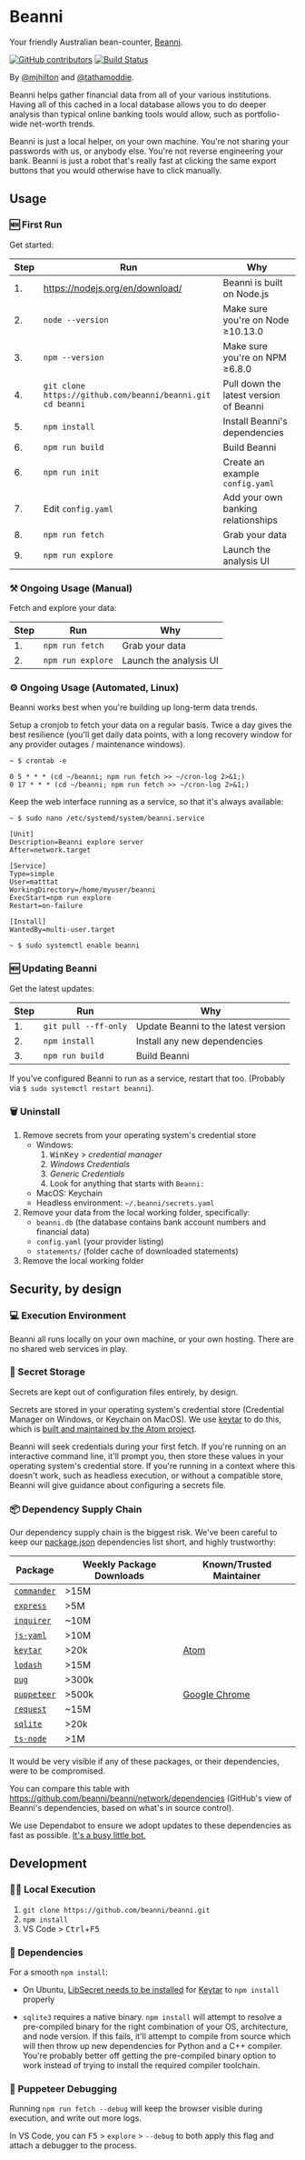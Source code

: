 # Beanni

Your friendly Australian bean-counter, [Beanni](https://www.youtube.com/watch?v=Aey_zIE3K9E).

[![GitHub contributors](https://img.shields.io/github/contributors/beanni/beanni.svg)](https://github.com/beanni/beanni/graphs/contributors)
[![Build Status](https://github.com/beanni/beanni/workflows/Continuous%20Integration/badge.svg?branch=master)](https://github.com/beanni/beanni/actions?query=workflow%3A%22Continuous+Integration%22)

By [@mjhilton](https://github.com/mjhilton) and [@tathamoddie](https://github.com/tathamoddie).

Beanni helps gather financial data from all of your various institutions. Having all of this cached in a local database allows you to do deeper analysis than typical online banking tools would allow, such as portfolio-wide net-worth trends.

Beanni is just a local helper, on your own machine. You're not sharing your passwords with us, or anybody else. You're not reverse engineering your bank. Beanni is just a robot that's really fast at clicking the same export buttons that you would otherwise have to click manually.

## Usage

### 🆕 First Run

Get started:

| Step | Run | Why |
| --- | --- | --- |
| 1. | https://nodejs.org/en/download/ | Beanni is built on Node.js |
| 2. | `node --version` | Make sure you're on Node ≥10.13.0 |
| 3. | `npm --version` | Make sure you're on NPM ≥6.8.0 |
| 4. | `git clone https://github.com/beanni/beanni.git` <br/> `cd beanni` | Pull down the latest version of Beanni |
| 5. | `npm install` | Install Beanni's dependencies |
| 6. | `npm run build` | Build Beanni | 
| 6. | `npm run init` | Create an example `config.yaml` |
| 7. | Edit `config.yaml` | Add your own banking relationships |
| 8. | `npm run fetch` | Grab your data |
| 9. | `npm run explore` | Launch the analysis UI |

### ⚒ Ongoing Usage (Manual)

Fetch and explore your data:

| Step | Run | Why |
| --- | --- | --- |
| 1. | `npm run fetch` | Grab your data |
| 2. | `npm run explore` | Launch the analysis UI |

### ⚙ Ongoing Usage (Automated, Linux)

Beanni works best when you're building up long-term data trends.

Setup a cronjob to fetch your data on a regular basis. Twice a day gives the best resilience (you'll get daily data points, with a long recovery window for any provider outages / maintenance windows).

```
~ $ crontab -e

0 5 * * * (cd ~/beanni; npm run fetch >> ~/cron-log 2>&1;)
0 17 * * * (cd ~/beanni; npm run fetch >> ~/cron-log 2>&1;)
```

Keep the web interface running as a service, so that it's always available:

```
~ $ sudo nano /etc/systemd/system/beanni.service

[Unit]
Description=Beanni explore server
After=network.target

[Service]
Type=simple
User=matttat
WorkingDirectory=/home/myuser/beanni
ExecStart=npm run explore
Restart=on-failure

[Install]
WantedBy=multi-user.target

~ $ sudo systemctl enable beanni
```

### 🆕 Updating Beanni

Get the latest updates:

| Step | Run | Why |
| --- | --- | --- |
| 1. | `git pull --ff-only` | Update Beanni to the latest version |
| 2. | `npm install` | Install any new dependencies |
| 3. | `npm run build` | Build Beanni |

If you've configured Beanni to run as a service, restart that too. (Probably via `$ sudo systemctl restart beanni`).

### 🗑 Uninstall

1. Remove secrets from your operating system's credential store
    * Windows:
        1. <kbd>WinKey</kbd> > _credential manager_
        1. _Windows Credentials_
        1. _Generic Credentials_
        1. Look for anything that starts with `Beanni:`
    * MacOS: Keychain
    * Headless environment: `~/.beanni/secrets.yaml`
1. Remove your data from the local working folder, specifically:
    * `beanni.db` (the database contains bank account numbers and financial data)
    * `config.yaml` (your provider listing)
    * `statements/` (folder cache of downloaded statements)
1. Remove the local working folder

## Security, by design

### 💻 Execution Environment

Beanni all runs locally on your own machine, or your own hosting. There are no shared web services in play.

### 🤫 Secret Storage

Secrets are kept out of configuration files entirely, by design.

Secrets are stored in your operating system's credential store (Credential Manager on Windows, or Keychain on MacOS). We use [keytar](https://www.npmjs.com/package/keytar) to do this, which is [built and maintained by the Atom project](https://github.com/atom/node-keytar).

Beanni will seek credentials during your first fetch. If you're running on an interactive command line, it'll prompt you, then store these values in your operating system's credential store. If you're running in a context where this doesn't work, such as headless execution, or without a compatible store, Beanni will give guidance about configuring a secrets file.

### 📦 Dependency Supply Chain

Our dependency supply chain is the biggest risk. We've been careful to keep our [package.json](package.json) dependencies list short, and highly trustworthy:

| Package | Weekly Package Downloads | Known/Trusted Maintainer |
| --- | --- | --- |
| [`commander`](https://www.npmjs.com/package/commander) | >15M | |
| [`express`](https://www.npmjs.com/package/express) | >5M | |
| [`inquirer`](https://www.npmjs.com/package/inquirer) | ~10M | |
| [`js-yaml`](https://www.npmjs.com/package/js-yaml) | >10M | |
| [`keytar`](https://www.npmjs.com/package/keytar) | >20k | [Atom](https://github.com/atom/node-keytar) |
| [`lodash`](https://www.npmjs.com/package/lodash) | >15M | |
| [`pug`](https://www.npmjs.com/package/pug) | >300k | |
| [`puppeteer`](https://www.npmjs.com/package/puppeteer) | >500k | [Google Chrome](https://github.com/GoogleChrome/puppeteer#readme) |
| [`request`](https://www.npmjs.com/package/request) | ~15M | |
| [`sqlite`](https://www.npmjs.com/package/sqlite) | >20k | |
| [`ts-node`](https://www.npmjs.com/package/ts-node) | >1M | |

It would be very visible if any of these packages, or their dependencies, were to be compromised.

You can compare this table with https://github.com/beanni/beanni/network/dependencies (GitHub's view of Beanni's dependencies, based on what's in source control).

We use Dependabot to ensure we adopt updates to these dependencies as fast as possible. [It's a busy little bot.](https://github.com/beanni/beanni/pulls?q=author%3Aapp%2Fdependabot)

## Development

### 👩‍💻 Local Execution

1. `git clone https://github.com/beanni/beanni.git`
1. `npm install`
1. VS Code > <kbd>Ctrl</kbd>+<kbd>F5</kbd>

### 🌲 Dependencies

For a smooth `npm install`:

* On Ubuntu, [LibSecret needs to be installed](https://github.com/atom/node-keytar#on-linux) for [Keytar](https://www.npmjs.com/package/keytar) to `npm install` properly

* `sqlite3` requires a native binary. `npm install` will attempt to resolve a pre-compiled binary for the right combination of your OS, architecture, and node version. If this fails, it'll attempt to compile from source which will then throw up new dependencies for Python and a C++ compiler. You're probably better off getting the pre-compiled binary option to work instead of trying to install the required compiler toolchain.

### 🤖 Puppeteer Debugging

Running `npm run fetch --debug` will keep the browser visible during execution, and write out more logs.

In VS Code, you can <kbd>F5</kbd> > `explore` > `--debug` to both apply this flag and attach a debugger to the process.
